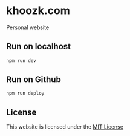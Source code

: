 # khoozk.com

Personal website

## Run on localhost

```js
npm run dev
```

## Run on Github

```js
npm run deploy
```

## License

This website is licensed under the [MIT License](https://github.com/zk0008/khoozk/blob/main/LICENSE)
